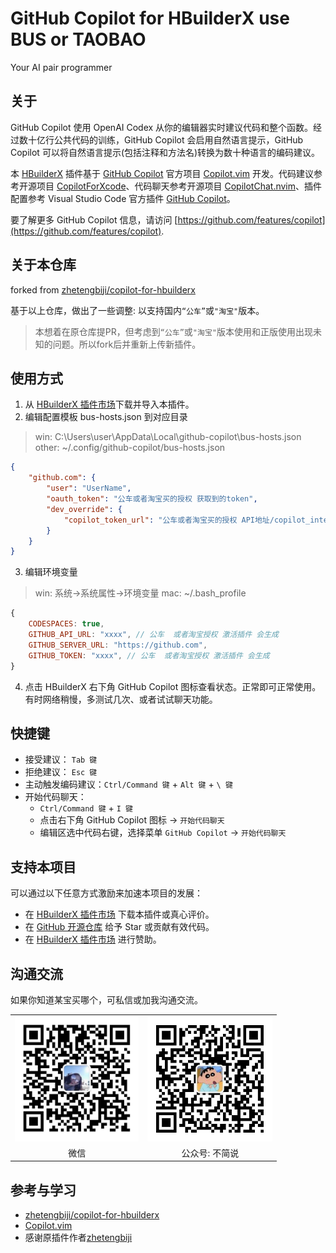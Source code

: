# GitHub Copilot for HBuilderX use BUS or TAOBAO

Your AI pair programmer

## 关于

GitHub Copilot 使用 OpenAI Codex 从你的编辑器实时建议代码和整个函数。经过数十亿行公共代码的训练，GitHub Copilot 会启用自然语言提示，GitHub Copilot 可以将自然语言提示(包括注释和方法名)转换为数十种语言的编码建议。

本 [HBuilderX](https://www.dcloud.io/hbuilderx.html) 插件基于 [GitHub Copilot](https://github.com/features/copilot) 官方项目 [Copilot.vim](https://github.com/github/copilot.vim) 开发。代码建议参考开源项目 [CopilotForXcode](https://github.com/intitni/CopilotForXcode)、代码聊天参考开源项目 [CopilotChat.nvim](https://github.com/gptlang/CopilotChat.nvim)、插件配置参考 Visual Studio Code 官方插件 [GitHub Copilot](https://marketplace.visualstudio.com/items?itemName=GitHub.copilot)。

要了解更多 GitHub Copilot 信息，请访问 [https://github.com/features/copilot](https://github.com/features/copilot).

## 关于本仓库

forked from [zhetengbiji/copilot-for-hbuilderx](https://github.com/zhetengbiji/copilot-for-hbuilderx)

基于以上仓库，做出了一些调整: 以支持国内`“公车”`或`"淘宝"`版本。

> 本想着在原仓库提PR，但考虑到`“公车”`或`"淘宝"`版本使用和正版使用出现未知的问题。所以fork后并重新上传新插件。


## 使用方式

1. 从 [HBuilderX 插件市场](https://ext.dcloud.net.cn/plugin?id=16504)下载并导入本插件。
2. 编辑配置模板 bus-hosts.json 到对应目录

> win:    C:\Users\user\AppData\Local\github-copilot\bus-hosts.json
> other:  ~/.config/github-copilot/bus-hosts.json

```json
{
    "github.com": {
        "user": "UserName",
        "oauth_token": "公车或者淘宝买的授权 获取到的token",
        "dev_override": {
            "copilot_token_url": "公车或者淘宝买的授权 API地址/copilot_internal/v2/token"
        }
    }
}
```

3. 编辑环境变量

> win: 系统->系统属性->环境变量
> mac: ~/.bash_profile

```js
{
    CODESPACES: true,
    GITHUB_API_URL: "xxxx", // 公车  或者淘宝授权 激活插件 会生成
    GITHUB_SERVER_URL: "https://github.com",
    GITHUB_TOKEN: "xxxx", // 公车  或者淘宝授权 激活插件 会生成
}
```

4. 点击 HBuilderX 右下角 GitHub Copilot 图标查看状态。正常即可正常使用。有时网络稍慢，多测试几次、或者试试聊天功能。


## 快捷键

- 接受建议： `Tab 键`
- 拒绝建议： `Esc 键`
- 主动触发编码建议：`Ctrl/Command 键` + `Alt 键` + `\ 键`
- 开始代码聊天：
  - `Ctrl/Command 键` + `I 键`
  - 点击右下角 GitHub Copilot 图标 -> `开始代码聊天`
  - 编辑区选中代码右键，选择菜单 `GitHub Copilot` -> `开始代码聊天`



## 支持本项目

可以通过以下任意方式激励来加速本项目的发展：

* 在 [HBuilderX 插件市场](https://ext.dcloud.net.cn/plugin?id=16504) 下载本插件或真心评价。
* 在 [GitHub 开源仓库](https://github.com/zhetengbiji/copilot-for-hbuilderx) 给予 Star 或贡献有效代码。
* 在 [HBuilderX 插件市场](https://ext.dcloud.net.cn/plugin?id=16504) 进行赞助。

## 沟通交流

如果你知道某宝买哪个，可私信或加我沟通交流。

<table>
<tr>
<td><img src="https://github.com/CcSimple/copilot-for-hbuilderx/raw/main/assets/wechat1.jpg" style="height:200px"></img></td>
<td><img src="https://github.com/CcSimple/copilot-for-hbuilderx/raw/main/assets/wechat2.jpg" style="height:200px"></img></td>
</tr>
<tr>
<td style="text-align:center">微信</td>
<td style="text-align:center">公众号: 不简说</td>
</tr>

</table>


## 参考与学习

* [zhetengbiji/copilot-for-hbuilderx](https://github.com/zhetengbiji/copilot-for-hbuilderx)
* [Copilot.vim](https://github.com/github/copilot.vim) 
* 感谢原插件作者[zhetengbiji](https://github.com/zhetengbiji)